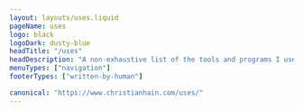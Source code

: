 ```yaml
---
layout: layouts/uses.liquid
pageName: uses
logo: black
logoDark: dusty-blue
headTitle: "/uses"
headDescription: "A non-exhaustive list of the tools and programs I use to capture, create, and develop."
menuTypes: ["navigation"]
footerTypes: ["written-by-human"]

canonical: "https://www.christianhain.com/uses/"
---
```

